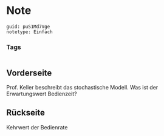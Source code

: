 # Note
```
guid: puS1Md7Vge
notetype: Einfach
```

### Tags
```
```

## Vorderseite
Prof. Keller beschreibt das stochastische Modell. Was ist der Erwartungswert Bedienzeit?

## Rückseite
Kehrwert der Bedienrate
